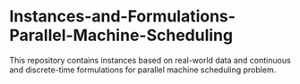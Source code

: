 # Instances-and-Formulations-Parallel-Machine-Scheduling
This repository contains instances based on real-world data and continuous and discrete-time formulations for parallel machine scheduling problem.
